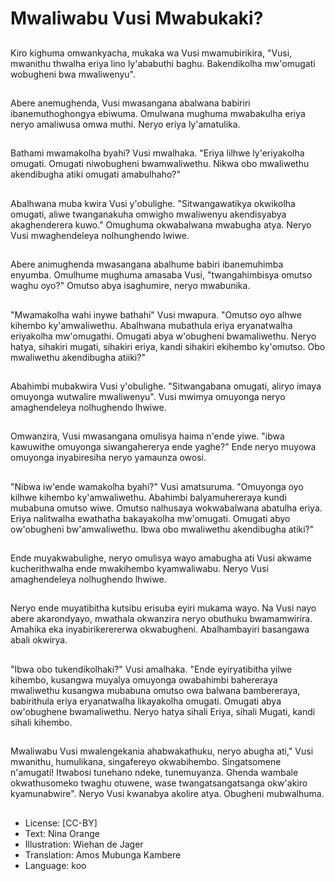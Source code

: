 # Mwaliwabu Vusi Mwabukaki?

##
Kiro kighuma omwankyacha, mukaka wa Vusi mwamubirikira, "Vusi, mwanithu thwalha eriya lino ly'ababuthi baghu. Bakendikolha mw'omugati wobugheni bwa mwaliwenyu".

##
Abere anemughenda, Vusi mwasangana abalwana babiriri ibanemuthoghongya ebiwuma. Omulwana mughuma mwabakulha eriya neryo amaliwusa omwa muthi. Neryo eriya ly'amatulika.

##
Bathami mwamakolha byahi? Vusi mwalhaka. "Eriya lilhwe ly'eriyakolha omugati. Omugati niwobugheni bwamwaliwethu. Nikwa obo mwaliwethu akendibugha atiki omugati amabulhaho?"

##
Abalhwana muba kwira Vusi y'obulighe. "Sitwangawatikya okwikolha omugati, aliwe twanganakuha omwigho mwaliwenyu akendisyabya akaghenderera kuwo." Omughuma okwabalwana mwabugha atya. Neryo Vusi mwaghendeleya nolhunghendo lwiwe.

##
Abere animughenda mwasangana abalhume babiri ibanemuhimba enyumba. Omulhume mughuma amasaba Vusi, "twangahimbisya omutso waghu oyo?" Omutso abya isaghumire, neryo mwabunika.

##
"Mwamakolha wahi inywe bathahi" Vusi mwapura. "Omutso oyo alhwe kihembo ky'amwaliwethu. Abalhwana mubathula eriya eryanatwalha eriyakolha mw'omugathi. Omugati abya w'obugheni bwamaliwethu. Neryo hatya, sihakiri mugati, sihakiri eriya, kandi sihakiri ekihembo ky'omutso. Obo mwaliwethu akendibugha atiiki?"

##
Abahimbi mubakwira Vusi y'obulighe. "Sitwangabana omugati, aliryo imaya omuyonga wutwalire mwaliwenyu". Vusi mwimya omuyonga neryo amaghendeleya nolhughendo lhwiwe.

##
Omwanzira, Vusi mwasangana omulisya haima n'ende yiwe. "ibwa kawuwithe omuyonga siwangahererya ende yaghe?" Ende neryo muyowa omuyonga inyabiresiha neryo yamaunza owosi.

##
"Nibwa iw'ende wamakolha byahi?" Vusi amatsuruma. "Omuyonga oyo kilhwe kihembo ky'amwaliwethu. Abahimbi balyamuhereraya kundi mubabuna omutso wiwe. Omutso nalhusaya wokwabalwana abatulha eriya. Eriya nalitwalha ewathatha bakayakolha mw'omugati. Omugati abyo ow'obugheni bw'amwaliwethu. Ibwa obo mwaliwethu akendibugha atiki?"

##
Ende muyakwabulighe, neryo omulisya wayo amabugha ati Vusi akwame kucherithwalha ende mwakihembo kyamwaliwabu. Neryo Vusi amaghendeleya nolhughendo lhwiwe.

##
Neryo ende muyatibitha kutsibu erisuba eyiri mukama wayo. Na Vusi nayo abere akarondyayo, mwathala okwanzira neryo obuthuku bwamamwirira. Amahika eka inyabirikerererwa okwabugheni. Abalhambayiri basangawa abali okwirya.

##
"Ibwa obo tukendikolhaki?" Vusi amalhaka. "Ende eyiryatibitha yilwe kihembo, kusangwa muyalya omuyonga owabahimbi bahereraya mwaliwethu kusangwa mubabuna omutso owa balwana bambereraya, babirithula eriya eryanatwalha likayakolha omugati. Omugati abya ow'obughene bwamaliwethu. Neryo hatya sihali Eriya, sihali Mugati, kandi sihali kihembo.

##
Mwaliwabu Vusi mwalengekania ahabwakathuku, neryo abugha ati," Vusi mwanithu, humulikana, singafereyo okwabihembo. Singatsomene n'amugati! Itwabosi tunehano ndeke, tunemuyanza. Ghenda wambale okwathusomeko twaghu otuwene, wase twangatsangatsanga okw'akiro kyamunabwire". Neryo Vusi kwanabya akolire atya. Obugheni mubwalhuma.

##
* License: [CC-BY]
* Text: Nina Orange
* Illustration: Wiehan de Jager
* Translation: Amos Mubunga Kambere
* Language: koo

